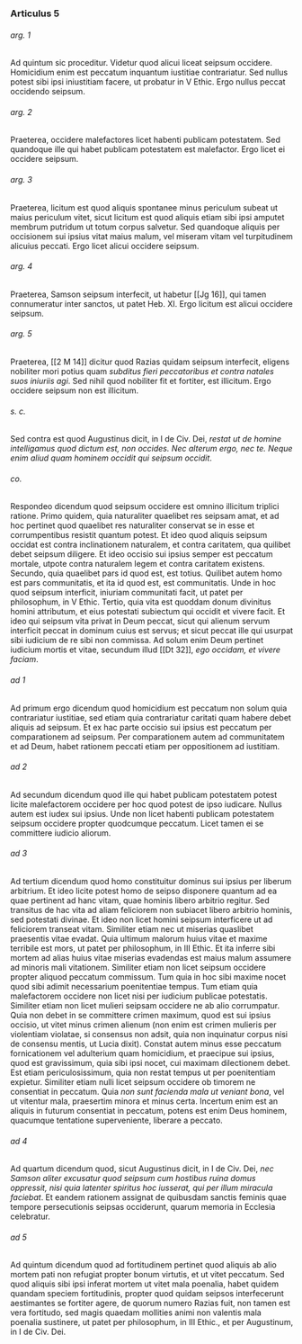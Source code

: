 ### Articulus 5

###### arg. 1
Ad quintum sic proceditur. Videtur quod alicui liceat seipsum occidere. Homicidium enim est peccatum inquantum iustitiae contrariatur. Sed nullus potest sibi ipsi iniustitiam facere, ut probatur in V Ethic. Ergo nullus peccat occidendo seipsum.

###### arg. 2
Praeterea, occidere malefactores licet habenti publicam potestatem. Sed quandoque ille qui habet publicam potestatem est malefactor. Ergo licet ei occidere seipsum.

###### arg. 3
Praeterea, licitum est quod aliquis spontanee minus periculum subeat ut maius periculum vitet, sicut licitum est quod aliquis etiam sibi ipsi amputet membrum putridum ut totum corpus salvetur. Sed quandoque aliquis per occisionem sui ipsius vitat maius malum, vel miseram vitam vel turpitudinem alicuius peccati. Ergo licet alicui occidere seipsum.

###### arg. 4
Praeterea, Samson seipsum interfecit, ut habetur [[Jg 16]], qui tamen connumeratur inter sanctos, ut patet Heb. XI. Ergo licitum est alicui occidere seipsum.

###### arg. 5
Praeterea, [[2 M 14]] dicitur quod Razias quidam seipsum interfecit, eligens nobiliter mori potius quam *subditus fieri peccatoribus et contra natales suos iniuriis agi*. Sed nihil quod nobiliter fit et fortiter, est illicitum. Ergo occidere seipsum non est illicitum.

###### s. c.
Sed contra est quod Augustinus dicit, in I de Civ. Dei, *restat ut de homine intelligamus quod dictum est, non occides. Nec alterum ergo, nec te. Neque enim aliud quam hominem occidit qui seipsum occidit*.

###### co.
Respondeo dicendum quod seipsum occidere est omnino illicitum triplici ratione. Primo quidem, quia naturaliter quaelibet res seipsam amat, et ad hoc pertinet quod quaelibet res naturaliter conservat se in esse et corrumpentibus resistit quantum potest. Et ideo quod aliquis seipsum occidat est contra inclinationem naturalem, et contra caritatem, qua quilibet debet seipsum diligere. Et ideo occisio sui ipsius semper est peccatum mortale, utpote contra naturalem legem et contra caritatem existens. Secundo, quia quaelibet pars id quod est, est totius. Quilibet autem homo est pars communitatis, et ita id quod est, est communitatis. Unde in hoc quod seipsum interficit, iniuriam communitati facit, ut patet per philosophum, in V Ethic. Tertio, quia vita est quoddam donum divinitus homini attributum, et eius potestati subiectum qui occidit et vivere facit. Et ideo qui seipsum vita privat in Deum peccat, sicut qui alienum servum interficit peccat in dominum cuius est servus; et sicut peccat ille qui usurpat sibi iudicium de re sibi non commissa. Ad solum enim Deum pertinet iudicium mortis et vitae, secundum illud [[Dt 32]], *ego occidam, et vivere faciam*.

###### ad 1
Ad primum ergo dicendum quod homicidium est peccatum non solum quia contrariatur iustitiae, sed etiam quia contrariatur caritati quam habere debet aliquis ad seipsum. Et ex hac parte occisio sui ipsius est peccatum per comparationem ad seipsum. Per comparationem autem ad communitatem et ad Deum, habet rationem peccati etiam per oppositionem ad iustitiam.

###### ad 2
Ad secundum dicendum quod ille qui habet publicam potestatem potest licite malefactorem occidere per hoc quod potest de ipso iudicare. Nullus autem est iudex sui ipsius. Unde non licet habenti publicam potestatem seipsum occidere propter quodcumque peccatum. Licet tamen ei se committere iudicio aliorum.

###### ad 3
Ad tertium dicendum quod homo constituitur dominus sui ipsius per liberum arbitrium. Et ideo licite potest homo de seipso disponere quantum ad ea quae pertinent ad hanc vitam, quae hominis libero arbitrio regitur. Sed transitus de hac vita ad aliam feliciorem non subiacet libero arbitrio hominis, sed potestati divinae. Et ideo non licet homini seipsum interficere ut ad feliciorem transeat vitam. Similiter etiam nec ut miserias quaslibet praesentis vitae evadat. Quia ultimum malorum huius vitae et maxime terribile est mors, ut patet per philosophum, in III Ethic. Et ita inferre sibi mortem ad alias huius vitae miserias evadendas est maius malum assumere ad minoris mali vitationem. Similiter etiam non licet seipsum occidere propter aliquod peccatum commissum. Tum quia in hoc sibi maxime nocet quod sibi adimit necessarium poenitentiae tempus. Tum etiam quia malefactorem occidere non licet nisi per iudicium publicae potestatis. Similiter etiam non licet mulieri seipsam occidere ne ab alio corrumpatur. Quia non debet in se committere crimen maximum, quod est sui ipsius occisio, ut vitet minus crimen alienum (non enim est crimen mulieris per violentiam violatae, si consensus non adsit, quia non inquinatur corpus nisi de consensu mentis, ut Lucia dixit). Constat autem minus esse peccatum fornicationem vel adulterium quam homicidium, et praecipue sui ipsius, quod est gravissimum, quia sibi ipsi nocet, cui maximam dilectionem debet. Est etiam periculosissimum, quia non restat tempus ut per poenitentiam expietur. Similiter etiam nulli licet seipsum occidere ob timorem ne consentiat in peccatum. Quia *non sunt facienda mala ut veniant bona*, vel ut vitentur mala, praesertim minora et minus certa. Incertum enim est an aliquis in futurum consentiat in peccatum, potens est enim Deus hominem, quacumque tentatione superveniente, liberare a peccato.

###### ad 4
Ad quartum dicendum quod, sicut Augustinus dicit, in I de Civ. Dei, *nec Samson aliter excusatur quod seipsum cum hostibus ruina domus oppressit, nisi quia latenter spiritus hoc iusserat, qui per illum miracula faciebat*. Et eandem rationem assignat de quibusdam sanctis feminis quae tempore persecutionis seipsas occiderunt, quarum memoria in Ecclesia celebratur.

###### ad 5
Ad quintum dicendum quod ad fortitudinem pertinet quod aliquis ab alio mortem pati non refugiat propter bonum virtutis, et ut vitet peccatum. Sed quod aliquis sibi ipsi inferat mortem ut vitet mala poenalia, habet quidem quandam speciem fortitudinis, propter quod quidam seipsos interfecerunt aestimantes se fortiter agere, de quorum numero Razias fuit, non tamen est vera fortitudo, sed magis quaedam mollities animi non valentis mala poenalia sustinere, ut patet per philosophum, in III Ethic., et per Augustinum, in I de Civ. Dei.

